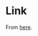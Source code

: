# Link

From [here](https://hackernoon.com/make-yourself-a-go-web-server-with-mongodb-go-on-go-on-go-on-48f394f24e).
